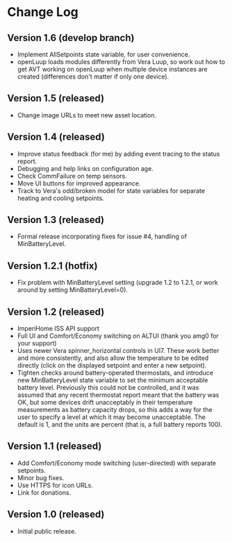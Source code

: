 # Change Log #

## Version 1.6 (develop branch) ##

* Implement AllSetpoints state variable, for user convenience. 
* openLuup loads modules differently from Vera Luup, so work out how to get AVT working on openLuup when multiple device instances are created (differences don't matter if only one device).

## Version 1.5 (released) ##

* Change image URLs to meet new asset location.

## Version 1.4 (released) ##

* Improve status feedback (for me) by adding event tracing to the status report.
* Debugging and help links on configuration age.
* Check CommFailure on temp sensors.
* Move UI buttons for improved appearance.
* Track to Vera's odd/broken model for state variables for separate heating and cooling setpoints.

## Version 1.3 (released) ##

* Formal release incorporating fixes for issue #4, handling of MinBatteryLevel.

## Version 1.2.1 (hotfix)

* Fix problem with MinBatteryLevel setting (upgrade 1.2 to 1.2.1, or work around by setting MinBatteryLevel=0).

## Version 1.2 (released)

* ImperiHome ISS API support
* Full UI and Comfort/Economy switching on ALTUI (thank you amg0 for your support)
* Uses newer Vera spinner_horizontal controls in UI7. These work better and more consistently, and also allow the temperature to be edited directly (click on the displayed setpoint and enter a new setpoint).
* Tighten checks around battery-operated thermostats, and introduce new MinBatteryLevel state variable to set the minimum acceptable battery level. Previously this could not be controlled, and it was assumed that any recent thermostat report meant that the battery was OK, but some devices drift unacceptably in their temperature measurements as battery capacity drops, so this adds a way for the user to specify a level at which it may become unacceptable. The default is 1, and the units are percent (that is, a full battery reports 100).

## Version 1.1 (released) ##

* Add Comfort/Economy mode switching (user-directed) with separate setpoints.
* Minor bug fixes.
* Use HTTPS for icon URLs.
* Link for donations.

## Version 1.0 (released) ##

* Initial public release.
